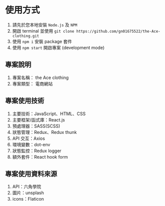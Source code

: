 # 使用方式

1.  請先於您本地安裝 `Node.js` 及 `NPM`
2.  開啟 terminal 並使用 `git clone https://github.com/gn01675522/the-Ace-clothing.git`
3.  使用 `npm i` 安裝 package 套件
4.  使用 `npm start` 開啟專案 (development mode)

## 專案說明

1. 專案名稱： the Ace clothing
2. 專案類型： 電商網站

## 專案使用技術

1.  主要技術：JavaScript、HTML、CSS
2.  主要框架/函式庫：React.js
3.  預處理器：SASS(SCSS)
4.  狀態管理：Redux、Redux thunk
5.  API 交互：Axios
6.  環境變數：dot-env
7.  狀態監控：Redux logger
8.  額外套件：React hook form

## 專案使用資料來源

1.  API：六角學院
2.  圖片：unsplash
3.  icons：Flaticon
